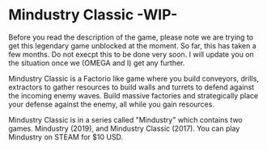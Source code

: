 # Mindustry Classic -WIP-
Before you read the description of the game, please note we are trying to get this legendary game unblocked at the moment. So far, this has taken a few months. Do not execpt this to be done very soon. I will update you on the situation once we (OMEGA and I) get any further.

Mindustry Classic is a Factorio like game where you build conveyors, drills, extractors to gather resources to build walls and turrets to defend against the incoming enemy waves. Build massive factories and strategically place your defense against the enemy, all while you gain resources. 

Mindustry Classic is in a series called "Mindustry" which contains two games. Mindustry (2019), and Mindustry Classic (2017). You can play Mindustry on STEAM for $10 USD.
